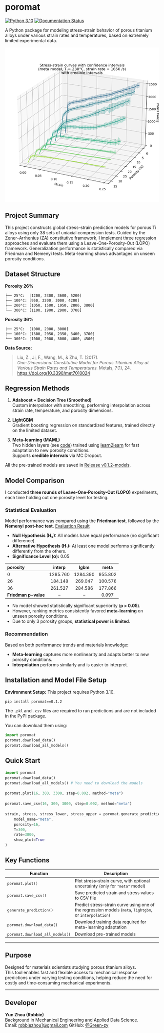# poromat

[![Python 3.10](https://img.shields.io/badge/python-3.10-blue.svg)](https://www.python.org/downloads/release/python-3100/)
[![Documentation Status](https://readthedocs.org/projects/poromat/badge/?version=latest)](https://poromat.readthedocs.io/en/latest/)

A Python package for modeling stress–strain behavior of porous titanium alloys under various strain rates and temperatures, based on extremely limited experimental data.

![Sample_figure](/results/outputs/sample_3d.png)

## Project Summary

This project constructs global stress–strain prediction models for porous Ti alloys using only 38 sets of uniaxial compression tests. Guided by the Zener–Arrhenius (ZA) constitutive framework, I implement three regression approaches and evaluate them using a Leave-One-Porosity-Out (LOPO) framework. Generalization performance is statistically compared via Friedman and Nemenyi tests. Meta-learning shows advantages on unseen porosity conditions.

## Dataset Structure

**Porosity 26%**
```
├── 25°C:  [1200, 2300, 3600, 5200]  
├── 100°C: [950, 2200, 3000, 4200]  
├── 200°C: [1050, 1500, 1950, 2800, 3800]  
└── 300°C: [1100, 1900, 2900, 3700]  
```

**Porosity 36%**
```
├── 25°C:  [1000, 2000, 3000]  
├── 100°C: [1300, 2050, 2350, 3400, 3700]  
└── 300°C: [1000, 2000, 3000, 4000, 4500]  
```

**Data Source:**
> Liu, Z., Ji, F., Wang, M., & Zhu, T. (2017).  
> *One-Dimensional Constitutive Model for Porous Titanium Alloy at Various Strain Rates and Temperatures.* Metals, 7(1), 24.  
> https://doi.org/10.3390/met7010024

## Regression Methods

1. **Adaboost + Decision Tree (Smoothed)**  
   Custom interpolator with smoothing, performing interpolation across strain rate, temperature, and porosity dimensions.

2. **LightGBM**  
   Gradient boosting regression on standardized features, trained directly on the limited dataset.

3. **Meta-learning (MAML)**  
   Two hidden layers (see [code](https://github.com/Green-zy/poromat/blob/master/src/poromat/models/meta_net.py)) trained using [learn2learn](https://learn2learn.net/) for fast adaptation to new porosity conditions.  
   Supports **credible intervals** via MC Dropout.

All the pre-trained models are saved in [Release v0.1.2-models](https://github.com/Green-zy/poromat/releases/tag/v0.1.2-models).

## Model Comparison

I conducted **three rounds of Leave-One-Porosity-Out (LOPO)** experiments, each time holding out one porosity level for testing.

### Statistical Evaluation

Model performance was compared using the **Friedman test**, followed by the **Nemenyi post-hoc test**. [Evaluation Result](https://github.com/Green-zy/poromat/tree/master/results/evaluations)

- **Null Hypothesis (H₀):** All models have equal performance (no significant difference).
- **Alternative Hypothesis (H₁):** At least one model performs significantly differently from the others.
- **Significance Level (α):** 0.05

| porosity         |   interp |   lgbm   |   meta   |
|:-----------------|:--------:|:--------:|:--------:|
| 0                | 1295.760 | 1284.390 | 955.802  |
| 26               |  184.148 |  269.047 | 100.576  |
| 36               |  261.527 |  284.586 | 177.866  |
| **Friedman p-value** |         – |       –   |  0.097   |

- No model showed statistically significant superiority (**p > 0.05**).
- However, ranking metrics consistently favored **meta-learning** on unseen porosity conditions.
- Due to only 3 porosity groups, **statistical power is limited**.

### Recommendation

Based on both performance trends and materials knowledge:

- **Meta-learning** captures more nonlinearity and adapts better to new porosity conditions.
- **Interpolation** performs similarly and is easier to interpret.

## Installation and Model File Setup

**Environment Setup:** This project requires Python 3.10. 

```bash
pip install poromat==0.1.2
```

The `.pkl` and `.csv` files are required to run predictions and are not included in the PyPI package.

You can download them using:

```python
import poromat
poromat.download_data()
poromat.download_all_models()
```

## Quick Start

```python
import poromat
poromat.download_data()
poromat.download_all_models() # You need to download the models

poromat.plot(16, 300, 3300, step=0.002, method="meta")

poromat.save_csv(16, 300, 3000, step=0.002, method="meta")

strain, stress, stress_lower, stress_upper = poromat.generate_prediction(
    model_name="meta",
    porosity=16,
    T=300,
    rate=3000,
    show_plot=True
)
```

## Key Functions

| Function                 | Description                                           |
|--------------------------|-------------------------------------------------------|
| `poromat.plot()`         | Plot stress–strain curve, with optional uncertainty (only for `"meta"` model) |
| `poromat.save_csv()`     | Save predicted strain and stress values to CSV file   |
| `generate_prediction()`  | Predict stress–strain curve using one of the regression models (`meta`, `lightgbm`, or `interpolation`) |
| `poromat.download_data()`  | Download training data required for meta-learning adaptation   |
| `poromat.download_all_models()`  | Download pre-trained models |

---

## Purpose

Designed for materials scientists studying porous titanium alloys.  
This tool enables fast and flexible access to mechanical response predictions under varying testing conditions, helping reduce the need for costly and time-consuming mechanical experiments.

---

## Developer

**Yun Zhou (Robbie)**  
Background in Mechanical Engineering and Applied Data Science.  
Email: robbiezhou1@gmail.com
GitHub: [@Green-zy](https://github.com/Green-zy)
